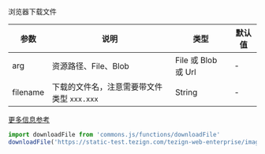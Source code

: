 浏览器下载文件

| 参数 | 说明 | 类型 | 默认值 |
| --- | --- | --- | --- |
| arg | 资源路径、File、Blob  | File 或 Blob 或 Url | - |
| filename | 下载的文件名，注意需要带文件类型 `xxx.xxx` | String | - |

[更多信息参考](https://github.com/eligrey/FileSaver.js/)


```js
import downloadFile from 'commons.js/functions/downloadFile'
downloadFile('https://static-test.tezign.com/tezign-web-enterprise/images/1-410e590a4aa35e07f636b6fa0a012a1e.png', 'xxx.png')
```
